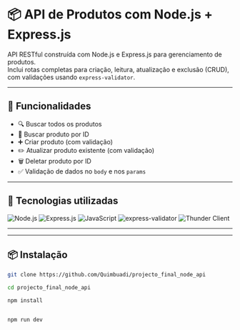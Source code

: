 # 📦 API de Produtos com Node.js + Express.js

API RESTful construída com Node.js e Express.js para gerenciamento de produtos.  
Inclui rotas completas para criação, leitura, atualização e exclusão (CRUD),  
com validações usando `express-validator`.

---

## 🚀 Funcionalidades

- 🔍 Buscar todos os produtos
- 🔎 Buscar produto por ID
- ➕ Criar produto (com validação)
- ✏️ Atualizar produto existente (com validação)
- 🗑️ Deletar produto por ID
- ✅ Validação de dados no `body` e nos `params`

---

## 🧰 Tecnologias utilizadas

![Node.js](https://img.shields.io/badge/Node.js-339933?style=for-the-badge&logo=nodedotjs&logoColor=white)
![Express.js](https://img.shields.io/badge/Express-000000?style=for-the-badge&logo=express&logoColor=white)
![JavaScript](https://img.shields.io/badge/JavaScript-F7DF1E?style=for-the-badge&logo=javascript&logoColor=black)
![express-validator](https://img.shields.io/badge/express--validator-007ACC?style=for-the-badge&logo=checkmarx&logoColor=white)
![Thunder Client](https://img.shields.io/badge/Testado_com-Thunder_Client-0095D5?style=for-the-badge&logo=thunderclient&logoColor=white)

---


---

## 📦 Instalação

```bash
git clone https://github.com/Quimbuadi/projecto_final_node_api

cd projecto_final_node_api

npm install


npm run dev

